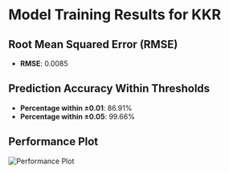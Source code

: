 # Model Training Results for KKR

## Root Mean Squared Error (RMSE)
- **RMSE**: 0.0085

## Prediction Accuracy Within Thresholds
- **Percentage within ±0.01**: 86.91%
- **Percentage within ±0.05**: 99.66%

## Performance Plot
![Performance Plot](../imgs/KKR.png)
